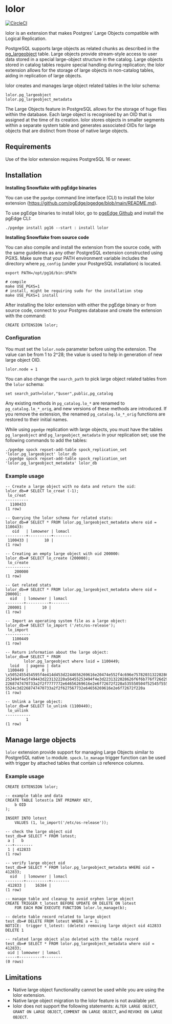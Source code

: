 # lolor

[![CircleCI](https://dl.circleci.com/status-badge/img/gh/pgEdge/lolor/tree/main.svg?style=svg)](https://dl.circleci.com/status-badge/redirect/gh/pgEdge/lolor/tree/main)

lolor is an extension that makes Postgres' Large Objects compatible with Logical Replication.

PostgreSQL supports large objects as related chunks as described in the [pg_largeobject](https://www.postgresql.org/docs/17/catalog-pg-largeobject.html) table. Large objects provide stream-style access to user data stored in a special large-object structure in the catalog. Large objects stored in catalog tables require special handling during replication; the lolor extension allows for the storage of large objects in non-catalog tables, aiding in replication of large objects.

lolor creates and manages large object related tables in the lolor schema:

```
lolor.pg_largeobject
lolor.pg_largeobject_metadata
```

The Large Objects feature in PostgreSQL allows for the storage of huge files within the database. Each large object is recognised by an OID that is assigned at the time of its creation. lolor stores objects in smaller segments within a separate system table and generates associated OIDs for large objects that are distinct from those of native large objects.

## Requirements
Use of the lolor extension requires PostgreSQL 16 or newer.

## Installation

**Installing Snowflake with pgEdge binaries**

You can use the `pgedge` command line interface (CLI) to install the lolor extension (https://github.com/pgEdge/pgedge/blob/main/README.md).

To use pgEdge binaries to install lolor, go to [pgeEdge Github](https://github.com/pgEdge/pgedge) and install the pgEdge CLI:

`./pgedge install pg16 --start : install lolor`

**Installing Snowflake from source code**

You can also compile and install the extension from the source code, with the same guidelines as any other PostgreSQL extension constructed using PGXS.
Make sure that your PATH environment variable includes the directory where `pg_config` (under your PostgreSQL installation) is located.

```
export PATH=/opt/pg16/bin:$PATH

# compile
make USE_PGXS=1
# install, might be requiring sudo for the installation step
make USE_PGXS=1 install
```

After installing the lolor extension with either the pgEdge binary or from source code, connect to your Postgres database and create the extension with the command:

```
CREATE EXTENSION lolor;
```


### Configuration

You must set the `lolor.node` parameter before using the extension. The value can be from 1 to 2^28; the value is used to help in generation of new large object OID.

```
lolor.node = 1
```

You can also change the `search_path` to pick large object related tables from the `lolor` schema:

```
set search_path=lolor,"$user",public,pg_catalog
```

Any existing methods in `pg_catalog.lo_*` are renamed to `pg_catalog.lo_*_orig`, and new versions of these methods are introduced.
If you remove the extension, the renamed `pg_catalog.lo_*_orig` functions are restored to their initial names.

While using `pgedge` replication with large objects, you must have the tables `pg_largeobject` and `pg_largeobject_metadata` in your replication set; use 
the following commands to add the tables:

```
./pgedge spock repset-add-table spock_replication_set 'lolor.pg_largeobject' lolor_db
./pgedge spock repset-add-table spock_replication_set 'lolor.pg_largeobject_metadata' lolor_db
```

### Example usage

```
-- Create a large object with no data and return the oid:
lolor_db=# SELECT lo_creat (-1);
 lo_creat 
----------
  1100433
(1 row)

-- Querying the lolor schema for related stats:
lolor_db=# SELECT * FROM lolor.pg_largeobject_metadata where oid = 1100433:
   oid   | lomowner | lomacl 
---------+----------+--------
 1100433 |       10 | 
(1 row)

-- Creating an empty large object with oid 200000:
lolor_db=# SELECT lo_create (200000);
 lo_create 
-----------
    200000
(1 row)

-- Get related stats
lolor_db=# SELECT * FROM lolor.pg_largeobject_metadata where oid = 200001:
  oid   | lomowner | lomacl 
--------+----------+--------
 200001 |       10 | 
(1 row)

-- Import an operating system file as a large object:
lolor_db=# SELECT lo_import ('/etc/os-release');
 lo_import
-----------
   1100449
(1 row)

-- Return information about the large object:
lolor_db=# SELECT * FROM
        lolor.pg_largeobject where loid = 1100449;
  loid   | pageno | data                                                                  
 1100449 |      0 | \x5052455454595f4e414d453d2244656269616e20474e552f4c696e75782031322028626f6f6b776f726d29220a4e414d453d2244656269616e20474e552f4c696e7578220a56455
253494f4e5f49443d223132220a56455253494f4e3d2231322028626f6f6b776f726d29220a56455253494f4e5f434f44454e414d453d626f6f6b776f726d0a49443d64656269616e0a484f4d455f55524c3d
2268747470733a2f2f7777772e64656269616e2e6f72672f220a535550504f52545f55524c3d2268747470733a2f2f7777772e64656269616e2e6f72672f737570706f7274220a4255475f5245504f52545f5
5524c3d2268747470733a2f2f627567732e64656269616e2e6f72672f220a
(1 row)

-- Unlink a large object:
lolor_db=# SELECT lo_unlink (1100449);
 lo_unlink 
-----------
         1
(1 row)
```

## Manage large objects

`lolor` extension provide support for managing Large Objects similar to PostgreSQL native `lo` module. `spock.lo_manage` trigger function
can be used with trigger by attached tables that contain `LO` reference columns.

### Example usage

```
CREATE EXTENSION lolor;

-- example table and data
CREATE TABLE lotest(a INT PRIMARY KEY,
	b OID
);

INSERT INTO lotest
	VALUES (1, lo_import('/etc/os-release'));

-- check the large object oid
test_db=# SELECT * FROM lotest;
 a |   b    
---+--------
 1 | 412833
(1 row)

-- verify large object oid 
test_db=# SELECT * FROM lolor.pg_largeobject_metadata WHERE oid = 412833;
  oid   | lomowner | lomacl 
--------+----------+--------
 412833 |    16384 | 
(1 row)

-- manage table and cleanup to avoid orphen large object
CREATE TRIGGER t_lotest BEFORE UPDATE OR DELETE ON lotest
    FOR EACH ROW EXECUTE FUNCTION lolor.lo_manage(b);

-- delete table record related to large object
test_db=# DELETE FROM lotest WHERE a = 1;
NOTICE:  trigger t_lotest: (delete) removing large object oid 412833
DELETE 1

-- related large object also deleted with the table record
test_db=# SELECT * FROM lolor.pg_largeobject_metadata where oid = 412833;
 oid | lomowner | lomacl 
-----+----------+--------
(0 rows)
```

## Limitations

- Native large object functionality cannot be used while you are using the lolor extension.
- Native large object migration to the lolor feature is not available yet.
- lolor does not support the following statements: `ALTER LARGE OBJECT`, `GRANT ON LARGE OBJECT`, `COMMENT ON LARGE OBJECT`, and `REVOKE ON LARGE OBJECT`.
